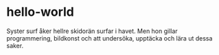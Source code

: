 # hello-world
Syster surf åker hellre skidorän surfar i havet. 
Men hon gillar programmering, bildkonst och att undersöka, upptäcka och lära ut dessa saker.
